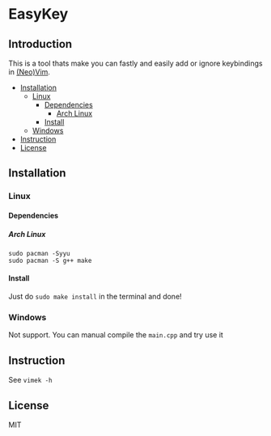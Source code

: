 # EasyKey

## Introduction

This is a tool thats make you can fastly and easily add or ignore keybindings in [(Neo)](https://neovim.io)[Vim](https://www.vim.org).

<!-- TOC GFM -->

* [Installation](#installation)
	- [Linux](#linux)
		+ [Dependencies](#dependencies)
			* [Arch Linux](#arch-linux)
		+ [Install](#install)
	- [Windows](#windows)
* [Instruction](#instruction)
* [License](#license)

<!-- /TOC -->

## Installation

### Linux

#### Dependencies

##### Arch Linux

```
sudo pacman -Syyu
sudo pacman -S g++ make
```

#### Install

Just do `sudo make install` in the terminal and done!

### Windows

Not support. You can manual compile the `main.cpp` and try use it

## Instruction

See `vimek -h`

## License

MIT
